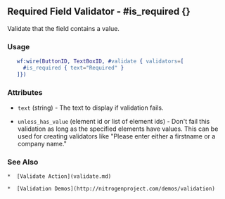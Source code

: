 

## Required Field Validator - #is_required {}

  Validate that the field contains a value.

### Usage

```erlang
   wf:wire(ButtonID, TextBoxID, #validate { validators=[
     #is_required { text="Required" }
   ]})

```

### Attributes

   * `text` (string) - The text to display if validation fails.

   * `unless_has_value` (element id or list of element ids) - Don't fail
     this validation as long as the specified elements have values. This can be
     used for creating validators like "Please enter either a firstname or a
     company name."

### See Also

	*  [Validate Action](validate.md)

	*  [Validation Demos](http://nitrogenproject.com/demos/validation)
